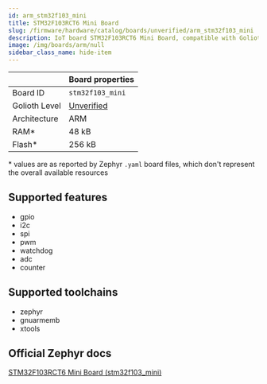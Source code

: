 ```yaml
---
id: arm_stm32f103_mini
title: STM32F103RCT6 Mini Board
slug: /firmware/hardware/catalog/boards/unverified/arm_stm32f103_mini
description: IoT board STM32F103RCT6 Mini Board, compatible with Golioth at unverified level.
image: /img/boards/arm/null
sidebar_class_name: hide-item
---
```


[//]: # (This is an auto-generated file, do not edit! Changes to it will be lost upon re-generation)



|                | Board properties     |
| -------------  | -------------------- |
| Board ID       | `stm32f103_mini` |
| Golioth Level  | [Unverified](/firmware/hardware#unverified-boards) |
| Architecture   | ARM |
| RAM*           | 48 kB |
| Flash*         | 256 kB |

\* values are as reported by Zephyr `.yaml` board files, which don't represent the overall available resources



## Supported features

* gpio
* i2c
* spi
* pwm
* watchdog
* adc
* counter

## Supported toolchains

* zephyr
* gnuarmemb
* xtools

## Official Zephyr docs

[STM32F103RCT6 Mini Board (stm32f103_mini)](https://docs.zephyrproject.org/3.6.0/boards/arm/stm32f103_mini/doc/index.html)
